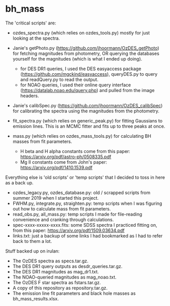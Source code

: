 # bh_mass
The 'critical scripts' are:

- ozdes_spectra.py (which relies on ozdes_tools.py) mostly for just looking at the spectra.

- Janie's getPhoto.py (https://github.com/jhoormann/OzDES_getPhoto) for fetching magnitudes from photometry,
  OR querying the databases yourself for the magnitudes (which is what I ended up doing).
  - for DES DR1 queries, I used the DES easyaccess package (https://github.com/mgckind/easyaccess), queryDES.py to query and readQuery.py to read the output. 
  - for NOAO queries, I used their online query interface (https://datalab.noao.edu/query.php) and pulled from the image headers. 
  
- Janie's calibSpec.py (https://github.com/jhoormann/OzDES_calibSpec) for calibrating the spectra using the magnitudes from the photometry.

- fit_spectra.py (which relies on generic_peak.py) for fitting Gaussians to emission lines. This is an MCMC fitter and fits up to three peaks at once.

- mass.py (which relies on ozdes_mass_tools.py) for calculating BH masses from fit parameters.
  - H beta and H alpha constants come from this paper: https://arxiv.org/pdf/astro-ph/0508335.pdf
  - Mg II constants come from John's paper: https://arxiv.org/pdf/1410.1539.pdf

Everything else is 'old scripts' or 'temp scripts' that I decided to toss in here as a back up.

- ozdes_legacy.py, ozdes_database.py: old / scrapped scripts from summer 2019 when I started this project.
- FWHM.py, integrate.py, straighten.py: temp scripts when I was figuring out how to calculate mass from fit parameters.
- read_obs.py, all_mass.py: temp scripts I made for file-reading convenience and cranking through calculations.
- spec-xxxx-xxxxx-xxxx.fits: some SDSS spectra I practiced fitting on, from this paper: https://arxiv.org/pdf/1509.03634.pdf
- links.txt: just a backup of some links I had bookmarked as I had to refer back to them a lot.

Stuff backed up on irulan:

- The OzDES spectra as specs.tar.gz.
- The DES DR1 query outputs as desdr_queries.tar.gz.
- The DES DR1 magnitudes as mag_dr1.txt.
- The NOAO-queried magnitudes as mag_noao.txt.
- The OzDES F star spectra as fstars.tar.gz.
- A copy of this repository as repository.tar.gz.
- The emission line fit parameters and black hole masses as bh_mass_results.xlsx.


